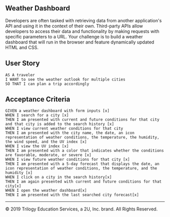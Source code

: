 ## Weather Dashboard

Developers are often tasked with retrieving data from another application's API and using it in the context of their own. Third-party APIs allow developers to access their data and functionality by making requests with specific parameters to a URL. Your challenge is to build a weather dashboard that will run in the browser and feature dynamically updated HTML and CSS.


## User Story

```
AS A traveler
I WANT to see the weather outlook for multiple cities
SO THAT I can plan a trip accordingly
```

## Acceptance Criteria

```
GIVEN a weather dashboard with form inputs [x]
WHEN I search for a city [x]
THEN I am presented with current and future conditions for that city and that city is added to the search history [x]
WHEN I view current weather conditions for that city
THEN I am presented with the city name, the date, an icon representation of weather conditions, the temperature, the humidity, the wind speed, and the UV index [x]
WHEN I view the UV index [x]
THEN I am presented with a color that indicates whether the conditions are favorable, moderate, or severe [x]
WHEN I view future weather conditions for that city [x]
THEN I am presented with a 5-day forecast that displays the date, an icon representation of weather conditions, the temperature, and the humidity [x]
WHEN I click on a city in the search history[x]
THEN I am again presented with current and future conditions for that city[x]
WHEN I open the weather dashboard[x]
THEN I am presented with the last searched city forecast[x]
```

- - -
© 2019 Trilogy Education Services, a 2U, Inc. brand. All Rights Reserved.
